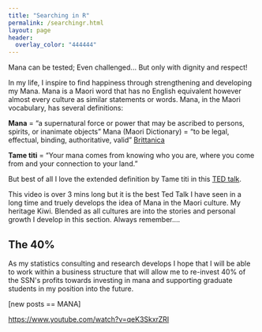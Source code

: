 ```yaml
---
title: "Searching in R"
permalink: /searchingr.html
layout: page 
header:
  overlay_color: "444444"
---
```


Mana can be tested; 
Even challenged...
But only with dignity and respect!

In my life, I inspire to find happiness through strengthening and developing my Mana. Mana is a Maori word that has no English equivalent however almost every culture as similar statements or words. Mana, in the Maori vocabulary, has several definitions:

**Mana** = “a supernatural force or power that may be ascribed to persons, spirits, or inanimate objects”
Mana (Maori Dictionary) = “to be legal, effectual, binding, authoritative, valid” [Brittanica]()

**Tame titi** = “Your mana comes from knowing who you are, where you come from and your connection to your land.”

But best of all I love the extended definition by Tame titi in this [TED talk](https://www.youtube.com/watch?v=qeK3SkxrZRI).

This video is over 3 mins long but it is the best Ted Talk I have seen in a long time and truely develops the idea of Mana in the Maori culture. My heritage Kiwi. Blended as all cultures are into the stories and personal growth I develop in this section. Always remember….

## The 40%

As my statistics consulting and research develops I hope that I will be able to work within a business structure that will allow me to re-invest 40% of the SSN's profits towards investing in mana and supporting graduate students in my position into the future.

[new posts == MANA]

https://www.youtube.com/watch?v=qeK3SkxrZRI
